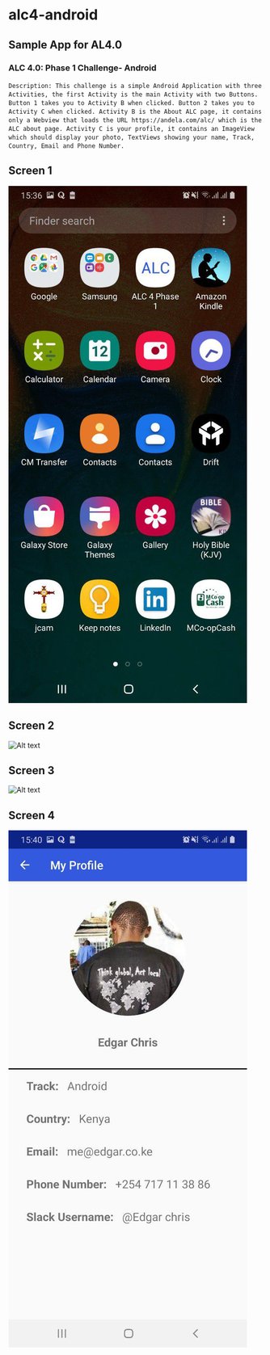 # alc4-android
## Sample App for AL4.0
### ALC 4.0: Phase 1 Challenge- Android

`Description:
This challenge is a simple Android Application with three Activities, the first Activity is the main Activity with two Buttons.
Button 1 takes you to Activity B when clicked.
Button 2 takes you to Activity C when clicked.
Activity B is the About ALC page, it contains only a Webview that loads the URL https://andela.com/alc/ which is the ALC about page.
Activity C is your profile, it contains an ImageView which should display your photo,
TextViews showing your name, Track, Country, Email and Phone Number.`

## Screen 1
![Alt text](/screenshot/1.jpg?raw=true "Step 1")
## Screen 2
![Alt text](/screenshot/3.jpg?raw=true "Step 2")
## Screen 3
![Alt text](/screenshot/3.jpg?raw=true "Step 3")

## Screen 4
![Alt text](/screenshot/4.jpg?raw=true "Step 4")